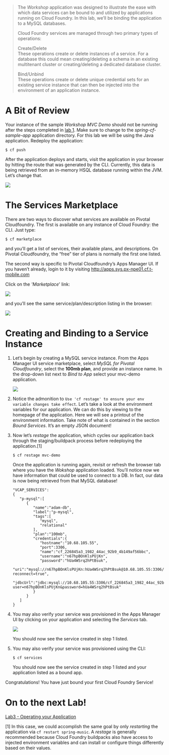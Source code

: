 > The *Workshop* application was designed to illustrate the ease with
> which data services can be bound to and utilized by applications
> running on Cloud Foundry. In this lab, we’ll be binding the
> application to a MySQL databases.
>
> Cloud Foundry services are managed through two primary types of
> operations:
>
> Create/Delete  
> These operations create or delete instances of a service. For a
> database this could mean creating/deleting a schema in an existing
> multitenant cluster or creating/deleting a dedicated database cluster.
>
> Bind/Unbind  
> These operations create or delete unique credential sets for an
> existing service instance that can then be injected into the
> environment of an application instance.

A Bit of Review
===============

Your instance of the sample *Workshop MVC Demo* should not be running
after the steps completed in [lab 1](../../labs/lab2/README.adoc). Make
sure to change to the *spring-cf-sample-app* application directory. For
this lab we will be using the Java application. Redeploy the
application:

    $ cf push

After the application deploys and starts, visit the application in your
browser by hitting the route that was generated by the CLI. Currently,
this data is being retrieved from an in-memory HSQL database running
within the JVM. Let’s change that.

![](lab.png)

The Services Marketplace
========================

There are two ways to discover what services are available on Pivotal
Cloudfoundry. The first is available on any instance of Cloud Foundry:
the CLI. Just type:

    $ cf marketplace

and you’ll get a list of services, their available plans, and
descriptions. On Pivotal Cloudfoundry, the “free” tier of plans is
normally the first one listed.

The second way is specific to Pivotal Cloudfoundry’s Apps Manager UI. If
you haven’t already, login to it by visiting
<http://apps.sys.px-npe01.cf.t-mobile.com>

Click on the *'Marketplace*' link:

![](lab1.png)

and you’ll see the same service/plan/description listing in the browser:

![](lab2.png)

Creating and Binding to a Service Instance
==========================================

1.  Let’s begin by creating a MySQL service instance. From the Apps
    Manager UI service marketplace, select *MySQL for Pivotal
    Cloudfoundry*, select the **100mb plan**, and provide an instance
    name. In the drop-down list next to *Bind to App* select your
    mvc-demo application.

    ![](lab3.png)

2.  Notice the admonition to
    `Use 'cf restage' to ensure your env variable changes take effect`.
    Let’s take a look at the environment variables for our application.
    We can do this by viewing to the homepage of the application. Here
    we will see a printout of the environment information. Take note of
    what is contained in the section *Bound Services*. It’s an empty
    JSON document!

3.  Now let’s *restage* the application, which cycles our application
    back through the staging/buildpack process before redeploying the
    application.[1]

        $ cf restage mvc-demo

    Once the application is running again, revisit or refresh the
    browser tab where you have the *Wokshop* application loaded. You’ll
    notice now we have information that could be used to connect to a
    DB. In fact, our data is now being retrieved from that MySQL
    database!

        "VCAP_SERVICES":
        {
           "p-mysql":[
              {
                 "name":"adam-db",
                 "label":"p-mysql",
                 "tags":[
                    "mysql",
                    "relational"
                 ],
                 "plan":"100mb",
                 "credentials":{
                    "hostname":"10.68.105.55",
                    "port":3306,
                    "name":"cf_226845a3_1982_44ac_92b9_4b149af56bbc",
                    "username":"n67hpBOnKlsPUjKn",
                    "password":"hUa4WSrq2hPtBsuk",
                    "uri":"mysql://n67hpBOnKlsPUjKn:hUa4WSrq2hPtBsuk@10.68.105.55:3306/cf_226845a3_1982_44ac_92b9_4b149af56bbc?reconnect=true",
                    "jdbcUrl":"jdbc:mysql://10.68.105.55:3306/cf_226845a3_1982_44ac_92b9_4b149af56bbc?user=n67hpBOnKlsPUjKn&password=hUa4WSrq2hPtBsuk"
                 }
              }
           ]
        }

4.  You may also verify your service was provisioned in the Apps Manager
    UI by clicking on your application and selecting the *Services* tab.

    ![](lab4.png)

    You should now see the service created in step 1 listed.

5.  You may also verify your service was provisioned using the CLI:

        $ cf services

    You should now see the service created in step 1 listed and your
    application listed as a bound app.

Congratulations! You have just bound your first Cloud Foundry Service!

On to the next Lab!
===================

[Lab3 - Operating your Application](../../labs/lab3/README.adoc)

[1] In this case, we could accomplish the same goal by only *restarting*
the application via `cf restart spring-music`. A *restage* is generally
recommended because Cloud Foundry buildpacks also have access to
injected environment variables and can install or configure things
differently based on their values.
